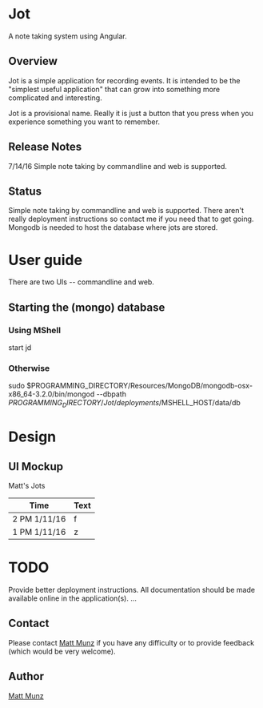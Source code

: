 # Jot

A note taking system using Angular.

## Overview

Jot is a simple application for recording events. It is intended to be the "simplest 
useful application" that can grow into something more complicated and interesting.

Jot is a provisional name. Really it is just a button that you press when you experience 
something you want to remember.

## Release Notes

7/14/16 Simple note taking by commandline and web is supported.

## Status

Simple note taking by commandline and web is supported. There aren't really deployment instructions so contact me if you need that to get going. Mongodb is needed to host the database where jots are stored.

# User guide

There are two UIs -- commandline and web. 

## Starting the (mongo) database 

### Using MShell

start jd 

### Otherwise

sudo $PROGRAMMING_DIRECTORY/Resources/MongoDB/mongodb-osx-x86_64-3.2.0/bin/mongod --dbpath $PROGRAMMING_DIRECTORY/Jot/deployments/$MSHELL_HOST/data/db

# Design

## UI Mockup

Matt's Jots

| Time           | Text |
| -------------- | ---- |
| 2 PM 1/11/16   | f    |
| 1 PM 1/11/16   | z    |


# TODO 

Provide better deployment instructions.
All documentation should be made available online in the application(s).
...

## Contact

Please contact [Matt Munz](https://github.com/mattmunz) if you have any difficulty or 
to provide feedback (which would be very welcome).

## Author

[Matt Munz](https://github.com/mattmunz)

